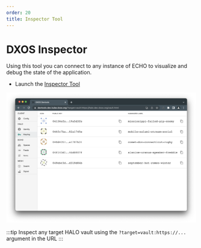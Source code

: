 ```yaml
---
order: 20
title: Inspector Tool
---
```


# DXOS Inspector

Using this tool you can connect to any instance of ECHO to visualize and debug the state of the application.

*   Launch the [Inspector Tool](https://devtools.dxos.org)

![inspector-tool](../assets/images/inspector.png)

:::tip
Inspect any target HALO vault using the `?target=vault:https://...` argument in the URL
:::
